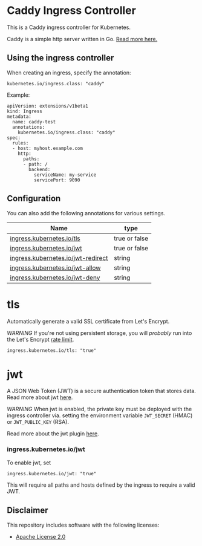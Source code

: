 # Caddy Ingress Controller

This is a Caddy ingress controller for Kubernetes.

Caddy is a simple http server written in Go. [Read more here.](https://github.com/mholt/caddy)

## Using the ingress controller

When creating an ingress, specify the annotation:

```
kubernetes.io/ingress.class: "caddy"
```

Example:

```
apiVersion: extensions/v1beta1
kind: Ingress
metadata:
  name: caddy-test
  annotations:
    kubernetes.io/ingress.class: "caddy"
spec:
  rules:
  - host: myhost.example.com
    http:
      paths:
      - path: /
        backend:
          serviceName: my-service
          servicePort: 9090
```

## Configuration

You can also add the following annotations for various settings.

| Name | type |
|------|------|
| [ingress.kubernetes.io/tls](#tls) | true or false |
| [ingress.kubernetes.io/jwt](#jwt) | true or false |
| [ingress.kubernetes.io/jwt-redirect](#jwt) | string |
| [ingress.kubernetes.io/jwt-allow](#jwt) | string |
| [ingress.kubernetes.io/jwt-deny](#jwt) | string |

# tls

Automatically generate a valid SSL certificate from Let's Encrypt.

*WARNING* If you're not using persistent storage, you will _probably_ run into the Let's Encrypt [rate limit](https://letsencrypt.org/docs/rate-limits/).

```
ingress.kubernetes.io/tls: "true"
```

# jwt

A JSON Web Token (JWT) is a secure authentication token that stores data.  Read more about jwt [here](https://jwt.io/).

*WARNING* When jwt is enabled, the private key must be deployed with the ingress controller via. setting the environment variable `JWT_SECRET` (HMAC) or `JWT_PUBLIC_KEY` (RSA).

Read more about the jwt plugin [here](https://github.com/BTBurke/caddy-jwt).

### ingress.kubernetes.io/jwt

To enable jwt, set

```
ingress.kubernetes.io/jwt: "true"
```

This will require all paths and hosts defined by the ingress to require a valid JWT.

## Disclaimer

This repository includes software with the following licenses:
* [Apache License 2.0](http://www.apache.org/licenses/LICENSE-2.0.txt)
